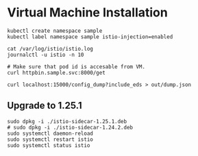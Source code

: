# Virtual Machine Installation


```shell
kubectl create namespace sample
kubectl label namespace sample istio-injection=enabled
```


```shell
cat /var/log/istio/istio.log
journalctl -u istio -n 10

# Make sure that pod id is accesable from VM.
curl httpbin.sample.svc:8000/get

curl localhost:15000/config_dump?include_eds > out/dump.json
```



## Upgrade to 1.25.1

```shell
sudo dpkg -i ./istio-sidecar-1.25.1.deb
# sudo dpkg -i ./istio-sidecar-1.24.2.deb
sudo systemctl daemon-reload 
sudo systemctl restart istio
sudo systemctl status istio
```